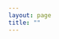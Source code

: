 ```yaml
---
layout: page
title: ""
---
```


<!-- ## An humanoid robot presents its socialbility by talking about collected experences from communication activities.
https://user-images.githubusercontent.com/87885251/158506150-e4cff7d3-7486-4066-8275-1d848eaaad04.mp4


## An android robot talks about user's and members' information collected from historical interactions, to enhance human-human and human-robot social connectedness.
https://user-images.githubusercontent.com/87885251/158505924-458305be-adee-4007-bfce-d077d45544ce.mp4


## An android robot shares experiences with emotional voice to perform mental comforting dialogue.
https://user-images.githubusercontent.com/87885251/158506214-27ca7e6c-d679-435b-984d-cc533f642b6e.mp4

 -->
